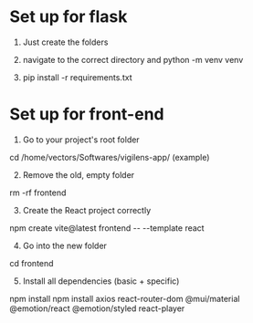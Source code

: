 # Set up for flask

1. Just create the folders

2. navigate to the correct directory and python -m venv venv

3. pip install -r requirements.txt

# Set up for front-end

1. Go to your project's root folder

cd /home/vectors/Softwares/vigilens-app/ (example)

2. Remove the old, empty folder

rm -rf frontend

3. Create the React project correctly

npm create vite@latest frontend -- --template react

4. Go into the new folder

cd frontend

5. Install all dependencies (basic + specific)

npm install
npm install axios react-router-dom @mui/material @emotion/react @emotion/styled react-player
